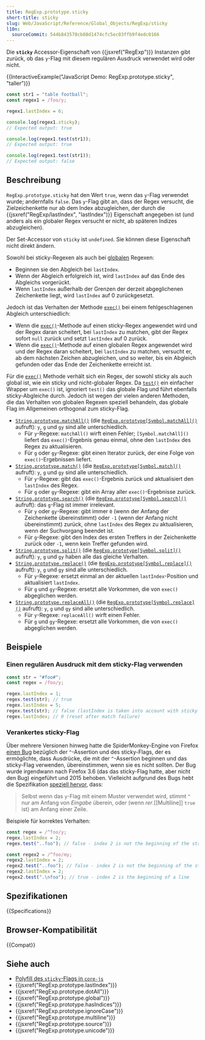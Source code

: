 ```yaml
---
title: RegExp.prototype.sticky
short-title: sticky
slug: Web/JavaScript/Reference/Global_Objects/RegExp/sticky
l10n:
  sourceCommit: 544b843570cb08d1474cfc5ec03ffb9f4edc0166
---
```


Die **`sticky`** Accessor-Eigenschaft von {{jsxref("RegExp")}} Instanzen gibt zurück, ob das `y`-Flag mit diesem regulären Ausdruck verwendet wird oder nicht.

{{InteractiveExample("JavaScript Demo: RegExp.prototype.sticky", "taller")}}

```js interactive-example
const str1 = "table football";
const regex1 = /foo/y;

regex1.lastIndex = 6;

console.log(regex1.sticky);
// Expected output: true

console.log(regex1.test(str1));
// Expected output: true

console.log(regex1.test(str1));
// Expected output: false
```

## Beschreibung

`RegExp.prototype.sticky` hat den Wert `true`, wenn das `y`-Flag verwendet wurde; andernfalls `false`. Das `y`-Flag gibt an, dass der Regex versucht, die Zielzeichenkette nur ab dem Index abzugleichen, der durch die {{jsxref("RegExp/lastIndex", "lastIndex")}} Eigenschaft angegeben ist (und anders als ein globaler Regex versucht er nicht, ab späteren Indizes abzugleichen).

Der Set-Accessor von `sticky` ist `undefined`. Sie können diese Eigenschaft nicht direkt ändern.

Sowohl bei sticky-Regexen als auch bei [globalen](/de/docs/Web/JavaScript/Reference/Global_Objects/RegExp/global) Regexen:

- Beginnen sie den Abgleich bei `lastIndex`.
- Wenn der Abgleich erfolgreich ist, wird `lastIndex` auf das Ende des Abgleichs vorgerückt.
- Wenn `lastIndex` außerhalb der Grenzen der derzeit abgeglichenen Zeichenkette liegt, wird `lastIndex` auf 0 zurückgesetzt.

Jedoch ist das Verhalten der Methode [`exec()`](/de/docs/Web/JavaScript/Reference/Global_Objects/RegExp/exec) bei einem fehlgeschlagenen Abgleich unterschiedlich:

- Wenn die [`exec()`](/de/docs/Web/JavaScript/Reference/Global_Objects/RegExp/exec)-Methode auf einen sticky-Regex angewendet wird und der Regex daran scheitert, bei `lastIndex` zu matchen, gibt der Regex sofort `null` zurück und setzt `lastIndex` auf 0 zurück.
- Wenn die [`exec()`](/de/docs/Web/JavaScript/Reference/Global_Objects/RegExp/exec)-Methode auf einen globalen Regex angewendet wird und der Regex daran scheitert, bei `lastIndex` zu matchen, versucht er, ab dem nächsten Zeichen abzugleichen, und so weiter, bis ein Abgleich gefunden oder das Ende der Zeichenkette erreicht ist.

Für die [`exec()`](/de/docs/Web/JavaScript/Reference/Global_Objects/RegExp/exec) Methode verhält sich ein Regex, der sowohl sticky als auch global ist, wie ein sticky und nicht-globaler Regex. Da [`test()`](/de/docs/Web/JavaScript/Reference/Global_Objects/RegExp/test) ein einfacher Wrapper um `exec()` ist, ignoriert `test()` das globale Flag und führt ebenfalls sticky-Abgleiche durch. Jedoch ist wegen der vielen anderen Methoden, die das Verhalten von globalen Regexen speziell behandeln, das globale Flag im Allgemeinen orthogonal zum sticky-Flag.

- [`String.prototype.matchAll()`](/de/docs/Web/JavaScript/Reference/Global_Objects/String/matchAll) (die [`RegExp.prototype[Symbol.matchAll]()`](/de/docs/Web/JavaScript/Reference/Global_Objects/RegExp/Symbol.matchAll) aufruft): `y`, `g` und `gy` sind alle unterschiedlich.
  - Für `y`-Regexe: `matchAll()` wirft einen Fehler; `[Symbol.matchAll]()` liefert das `exec()`-Ergebnis genau einmal, ohne den `lastIndex` des Regex zu aktualisieren.
  - Für `g` oder `gy`-Regexe: gibt einen Iterator zurück, der eine Folge von `exec()`-Ergebnissen liefert.
- [`String.prototype.match()`](/de/docs/Web/JavaScript/Reference/Global_Objects/String/match) (die [`RegExp.prototype[Symbol.match]()`](/de/docs/Web/JavaScript/Reference/Global_Objects/RegExp/Symbol.match) aufruft): `y`, `g` und `gy` sind alle unterschiedlich.
  - Für `y`-Regexe: gibt das `exec()`-Ergebnis zurück und aktualisiert den `lastIndex` des Regex.
  - Für `g` oder `gy`-Regexe: gibt ein Array aller `exec()`-Ergebnisse zurück.
- [`String.prototype.search()`](/de/docs/Web/JavaScript/Reference/Global_Objects/String/search) (die [`RegExp.prototype[Symbol.search]()`](/de/docs/Web/JavaScript/Reference/Global_Objects/RegExp/Symbol.search) aufruft): das `g`-Flag ist immer irrelevant.
  - Für `y` oder `gy`-Regexe: gibt immer `0` (wenn der Anfang der Zeichenkette übereinstimmt) oder `-1` (wenn der Anfang nicht übereinstimmt) zurück, ohne `lastIndex` des Regex zu aktualisieren, wenn der Suchvorgang beendet ist.
  - Für `g`-Regexe: gibt den Index des ersten Treffers in der Zeichenkette zurück oder `-1`, wenn kein Treffer gefunden wird.
- [`String.prototype.split()`](/de/docs/Web/JavaScript/Reference/Global_Objects/String/split) (die [`RegExp.prototype[Symbol.split]()`](/de/docs/Web/JavaScript/Reference/Global_Objects/RegExp/Symbol.split) aufruft): `y`, `g` und `gy` haben alle das gleiche Verhalten.
- [`String.prototype.replace()`](/de/docs/Web/JavaScript/Reference/Global_Objects/String/replace) (die [`RegExp.prototype[Symbol.replace]()`](/de/docs/Web/JavaScript/Reference/Global_Objects/RegExp/Symbol.replace) aufruft): `y`, `g` und `gy` sind alle unterschiedlich.
  - Für `y`-Regexe: ersetzt einmal an der aktuellen `lastIndex`-Position und aktualisiert `lastIndex`.
  - Für `g` und `gy`-Regexe: ersetzt alle Vorkommen, die von `exec()` abgeglichen werden.
- [`String.prototype.replaceAll()`](/de/docs/Web/JavaScript/Reference/Global_Objects/String/replaceAll) (die [`RegExp.prototype[Symbol.replace]()`](/de/docs/Web/JavaScript/Reference/Global_Objects/RegExp/Symbol.replace) aufruft): `y`, `g` und `gy` sind alle unterschiedlich.
  - Für `y`-Regexe: `replaceAll()` wirft einen Fehler.
  - Für `g` und `gy`-Regexe: ersetzt alle Vorkommen, die von `exec()` abgeglichen werden.

## Beispiele

### Einen regulären Ausdruck mit dem sticky-Flag verwenden

```js
const str = "#foo#";
const regex = /foo/y;

regex.lastIndex = 1;
regex.test(str); // true
regex.lastIndex = 5;
regex.test(str); // false (lastIndex is taken into account with sticky flag)
regex.lastIndex; // 0 (reset after match failure)
```

### Verankertes sticky-Flag

Über mehrere Versionen hinweg hatte die SpiderMonkey-Engine von Firefox [einen Bug](https://bugzil.la/773687) bezüglich der `^`-Assertion und des sticky-Flags, der es ermöglichte, dass Ausdrücke, die mit der `^`-Assertion beginnen und das sticky-Flag verwenden, übereinstimmen, wenn sie es nicht sollten. Der Bug wurde irgendwann nach Firefox 3.6 (das das sticky-Flag hatte, aber nicht den Bug) eingeführt und 2015 behoben. Vielleicht aufgrund des Bugs hebt die Spezifikation [speziell hervor](https://tc39.es/ecma262/multipage/text-processing.html#sec-compileassertion), dass:

> Selbst wenn das `y`-Flag mit einem Muster verwendet wird, stimmt `^` nur am Anfang von _Eingabe_ überein, oder (wenn _rer_.[[Multiline]] `true` ist) am Anfang einer Zeile.

Beispiele für korrektes Verhalten:

```js
const regex = /^foo/y;
regex.lastIndex = 2;
regex.test("..foo"); // false - index 2 is not the beginning of the string

const regex2 = /^foo/my;
regex2.lastIndex = 2;
regex2.test("..foo"); // false - index 2 is not the beginning of the string or line
regex2.lastIndex = 2;
regex2.test(".\nfoo"); // true - index 2 is the beginning of a line
```

## Spezifikationen

{{Specifications}}

## Browser-Kompatibilität

{{Compat}}

## Siehe auch

- [Polyfill des `sticky`-Flags in `core-js`](https://github.com/zloirock/core-js#ecmascript-string-and-regexp)
- {{jsxref("RegExp.prototype.lastIndex")}}
- {{jsxref("RegExp.prototype.dotAll")}}
- {{jsxref("RegExp.prototype.global")}}
- {{jsxref("RegExp.prototype.hasIndices")}}
- {{jsxref("RegExp.prototype.ignoreCase")}}
- {{jsxref("RegExp.prototype.multiline")}}
- {{jsxref("RegExp.prototype.source")}}
- {{jsxref("RegExp.prototype.unicode")}}
